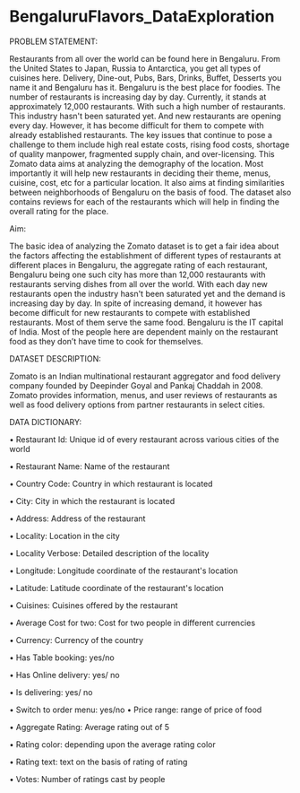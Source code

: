 # BengaluruFlavors_DataExploration

PROBLEM STATEMENT:

Restaurants from all over the world can be found here in Bengaluru. From the United States to Japan, Russia to Antarctica, you get all types of cuisines here. Delivery, Dine-out, Pubs, Bars, Drinks, Buffet, Desserts you name it and Bengaluru has it. Bengaluru is the best place for foodies. The number of restaurants is increasing day by day. Currently, it stands at approximately 12,000 restaurants. With such a high number of restaurants. This industry hasn't been saturated yet. And new restaurants are opening every day. However, it has become difficult for them to compete with already established restaurants. The key issues that continue to pose a challenge to them include high real estate costs, rising food costs, shortage of quality manpower, fragmented supply chain, and over-licensing. This Zomato data aims at analyzing the demography of the location. Most importantly it will help new restaurants in deciding their theme, menus, cuisine, cost, etc for a particular location. It also aims at finding similarities between neighborhoods of Bengaluru on the basis of food. The dataset also contains reviews for each of the restaurants which will help in finding the overall rating for the place.


Aim:

The basic idea of analyzing the Zomato dataset is to get a fair idea about the factors affecting the establishment of different types of restaurants at different places in Bengaluru, the aggregate rating of each restaurant, Bengaluru being one such city has more than 12,000 restaurants with restaurants serving dishes from all over the world. With each day new restaurants open the industry hasn't been saturated yet and the demand is increasing day by day. In spite of increasing demand, it however has become difficult for new restaurants to compete with established restaurants. Most of them serve the same food. Bengaluru is the IT capital of India. Most of the people here are dependent mainly on the restaurant food as they don’t have time to cook for themselves.






DATASET DESCRIPTION:

Zomato is an Indian multinational restaurant aggregator and food delivery company founded by Deepinder Goyal and Pankaj Chaddah in 2008. Zomato provides information, menus, and user reviews of restaurants as well as food delivery options from partner restaurants in select cities.





DATA DICTIONARY:


• Restaurant Id: Unique id of every restaurant across various cities of the world

• Restaurant Name: Name of the restaurant

• Country Code: Country in which restaurant is located

• City: City in which the restaurant is located

• Address: Address of the restaurant

• Locality: Location in the city

• Locality Verbose: Detailed description of the locality

• Longitude: Longitude coordinate of the restaurant's location

• Latitude: Latitude coordinate of the restaurant's location

• Cuisines: Cuisines offered by the restaurant

• Average Cost for two: Cost for two people in different currencies 

• Currency: Currency of the country

• Has Table booking: yes/no

• Has Online delivery: yes/ no

• Is delivering: yes/ no

• Switch to order menu: yes/no
• Price range: range of price of food

• Aggregate Rating: Average rating out of 5

• Rating color: depending upon the average rating color

• Rating text: text on the basis of rating of rating

• Votes: Number of ratings cast by people
